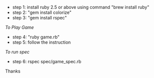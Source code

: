 - step 1: install ruby 2.5 or above using command "brew install ruby"
- step 2: "gem install colorize"
- step 3: "gem install rspec"

*To Play Game*

- step 4: "ruby game.rb"
- step 5: follow the instruction

*To run spec*

- step 6: rspec spec/game_spec.rb


Thanks
